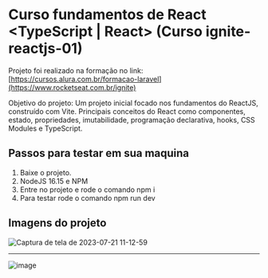 # Curso fundamentos de React <TypeScript | React> (Curso ignite-reactjs-01)
Projeto foi realizado na formação no link: [https://cursos.alura.com.br/formacao-laravel](https://www.rocketseat.com.br/ignite)

Objetivo do projeto: Um projeto inicial focado nos fundamentos do ReactJS, construído com Vite. Principais conceitos do React como componentes, estado, propriedades, imutabilidade, programação declarativa, hooks, CSS Modules e TypeScript.

## Passos para testar em sua maquina
 1. Baixe o projeto.
 2. NodeJS 16.15 e NPM
 3. Entre no projeto e rode o comando npm i
 4. Para testar rode o comando npm run dev

## Imagens do projeto
![Captura de tela de 2023-07-21 11-12-59](https://github.com/lipecalixto/fundamentos-react-ignite/assets/48100023/9a00af72-1a3c-4f19-b741-2d3666cc7be6)

-------------------------------------------------------------------------------------------------------------------------------------------------------

![image](https://github.com/lipecalixto/fundamentos-react-ignite/assets/48100023/0ff4fbd1-0aea-412e-ad42-b5b872463c2a)
